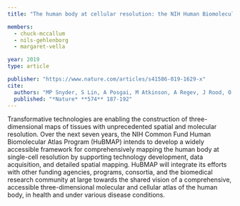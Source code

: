 ```yaml
---
title: "The human body at cellular resolution: the NIH Human Biomolecular Atlas Program"

members:
  - chuck-mccallum
  - nils-gehlenborg
  - margaret-vella

year: 2019
type: article

publisher: "https://www.nature.com/articles/s41586-019-1629-x"
cite:
  authors: "MP Snyder, S Lin, A Posgai, M Atkinson, A Regev, J Rood, O Rosen, L Gaffney, A Hupalowska, R Satija, N Gehlenborg, J Shendure, J Laskin, P Harbury, NA Nystrom, Z Bar-Joseph, K Zhang, K Borner, Y Lin, R Conroy, D Procaccini, AL Roy, A Pillai, M Brown, ZS Galis (for the HuBMAP Consortium)"
  published: "*Nature* **574** 187-192"
---
```

Transformative technologies are enabling the construction of three-dimensional maps of tissues with unprecedented spatial and molecular resolution. Over the next seven years, the NIH Common Fund Human Biomolecular Atlas Program (HuBMAP) intends to develop a widely accessible framework for comprehensively mapping the human body at single-cell resolution by supporting technology development, data acquisition, and detailed spatial mapping. HuBMAP will integrate its efforts with other funding agencies, programs, consortia, and the biomedical research community at large towards the shared vision of a comprehensive, accessible three-dimensional molecular and cellular atlas of the human body, in health and under various disease conditions.
